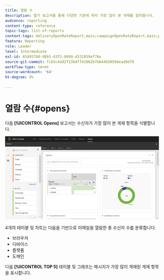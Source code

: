 ```yaml
---
title: 열람 수
description: 열기 보고서를 통해 다양한 기준에 따라 가장 많이 본 게재를 알아봅니다.
audience: reporting
content-type: reference
topic-tags: list-of-reports
context-tags: deliveryOpenRateReport,main;campaignOpenRateReport,main;programOpenRateReport,main
feature: Reporting
role: Leader
level: Intermediate
exl-id: 654957b0-98b5-43f2-8699-4531859ef76e
source-git-commit: fcb5c4a92f23bdffd1082b7b044b5859dead9d70
workflow-type: tm+mt
source-wordcount: '64'
ht-degree: 9%

---
```


# 열람 수{#opens}

다음 **[!UICONTROL Opens]** 보고서는 수신자가 가장 많이 본 게재 항목을 식별합니다.

![](assets/delivery_reports_opens.png)

4개의 테이블 및 차트는 다음을 기반으로 이메일을 열람한 총 수신자 수를 분류합니다.

* 브라우저
* 디바이스
* 플랫폼
* 도메인

다음 **[!UICONTROL TOP 5]** 테이블 및 그래프는 메시지가 가장 많이 게재된 게재 항목을 표시합니다.
